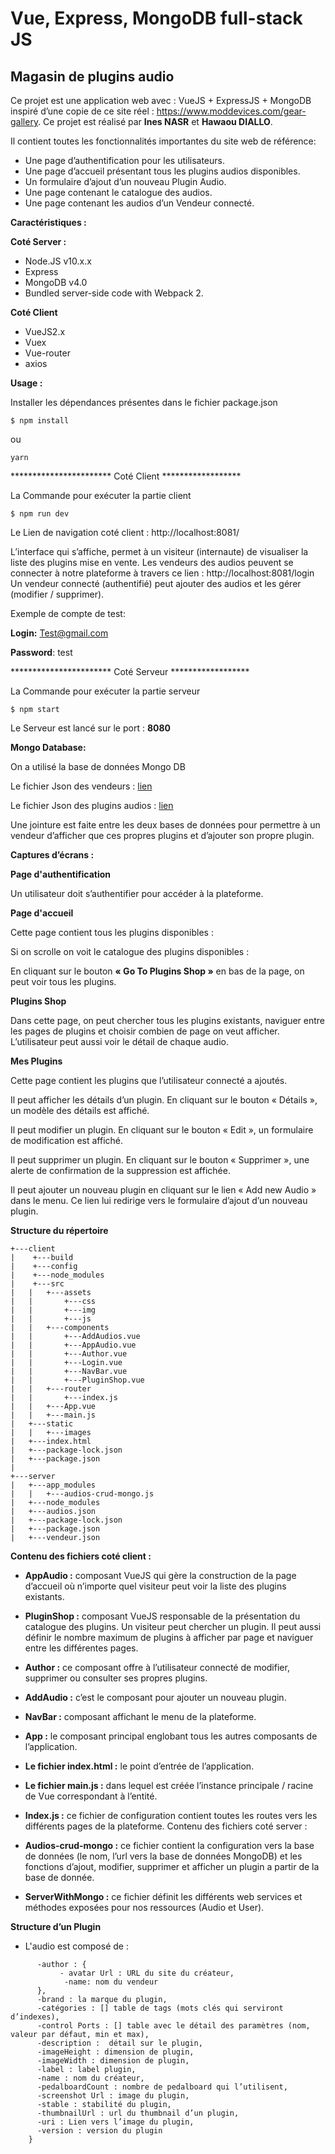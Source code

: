 # Vue, Express, MongoDB full-stack JS 
## Magasin de plugins audio


Ce projet est une application web avec : VueJS + ExpressJS + MongoDB inspiré d’une copie de ce site réel : https://www.moddevices.com/gear-gallery. Ce projet est réalisé par **Ines NASR** et **Hawaou DIALLO**. 


Il contient toutes les fonctionnalités importantes du site web de référence:

- Une page d’authentification pour les utilisateurs.
- Une page d’accueil présentant tous les plugins audios disponibles.
- Un formulaire d’ajout d’un nouveau Plugin Audio.
- Une page contenant le catalogue des audios.
- Une page contenant les audios d’un Vendeur connecté.

**Caractéristiques :**

**Coté Server :**

- Node.JS v10.x.x
- Express
- MongoDB v4.0
- Bundled server-side code with Webpack 2.

**Coté Client**

- VueJS2.x
- Vuex
- Vue-router
- axios 

**Usage :**

Installer les dépendances présentes dans le fichier package.json

```
$ npm install
```
ou
```
yarn
```

*********************** Coté Client ******************

La Commande pour exécuter la partie client

```
$ npm run dev
```

Le Lien de navigation coté client :  http://localhost:8081/

L’interface qui s’affiche, permet à un visiteur (internaute) de visualiser la liste des plugins mise en vente. 
Les vendeurs des audios peuvent se connecter à notre plateforme à travers ce lien : http://localhost:8081/login
Un vendeur connecté (authentifié) peut ajouter des audios et les gérer (modifier / supprimer).

Exemple de compte de test: 

**Login:** Test@gmail.com

**Password**: test

*********************** Coté Serveur ******************

La Commande pour exécuter la partie serveur

```
$ npm start
```

Le Serveur est lancé sur le port : **8080**

**Mongo Database:**

On a utilisé la base de données Mongo DB 

Le fichier Json des vendeurs : [lien](https://github.com/InesNASRepOUHICHI/magasin-de-plugins-audio-ProjetVusJS/blob/master/audios/server/vendeur.json)
      

Le fichier Json des plugins audios : [lien](https://github.com/InesNASRepOUHICHI/magasin-de-plugins-audio-ProjetVusJS/blob/master/audios/server/audios.json)
      

Une jointure est faite entre les deux bases de données pour permettre à un vendeur d’afficher que ces propres plugins et d’ajouter son propre plugin.

**Captures d’écrans :**

**Page d'authentification**

Un utilisateur doit s’authentifier pour accéder à la plateforme.


**Page d'accueil**

Cette page contient tous les plugins disponibles :


Si on scrolle on voit le catalogue des plugins disponibles :

En cliquant sur le bouton **« Go To Plugins Shop »** en bas de la page, on peut voir tous les plugins.

**Plugins Shop**

Dans cette page, on peut chercher tous les plugins existants, naviguer entre les pages de plugins et choisir combien de page on veut afficher. L’utilisateur peut aussi voir le détail de chaque audio.



**Mes Plugins**

Cette page contient les plugins que l’utilisateur connecté a ajoutés.

Il peut afficher les détails d’un plugin. En cliquant sur le bouton « Détails », un modèle des détails est affiché.

Il peut modifier un plugin. En cliquant sur le bouton « Edit », un formulaire de modification est affiché.

Il peut supprimer un plugin. En cliquant sur le bouton « Supprimer », une alerte de confirmation de la suppression est affichée.

Il peut ajouter un nouveau plugin en cliquant sur le lien « Add new Audio » dans le menu. Ce lien lui redirige vers le formulaire d’ajout d’un nouveau plugin.


**Structure du répertoire**

```
+---client
|    +---build
|    +---config
|    +---node_modules
|    +---src
|   |   +---assets
|   |       +---css
|   |       +---img
|   |       +---js
|   |   +---components
|   |       +---AddAudios.vue
|   |       +---AppAudio.vue
|   |       +---Author.vue
|   |       +---Login.vue
|   |       +---NavBar.vue
|   |       +---PluginShop.vue
|   |   +---router 
|   |       +---index.js
|   |   +---App.vue 
|   |   +---main.js             
|   +---static
|   |   +---images
|   +---index.html
|   +---package-lock.json
|   +---package.json
|                   
+---server
|   +---app_modules
|   |   +---audios-crud-mongo.js
|   +---node_modules
|   +---audios.json
|   +---package-lock.json
|   +---package.json
|   +---vendeur.json
```

**Contenu des fichiers coté client :**

- **AppAudio :** composant VueJS qui gère la construction de la page d’accueil où n’importe quel visiteur peut voir la liste des plugins existants.

- **PluginShop :** composant VueJS responsable de la présentation du catalogue des plugins. Un visiteur peut chercher un plugin. Il peut aussi définir le nombre maximum de plugins à afficher par page et naviguer entre les différentes pages.

- **Author :**  ce composant offre à l’utilisateur connecté de modifier, supprimer ou consulter ses propres plugins.

- **AddAudio :** c’est le composant pour ajouter un nouveau plugin.

- **NavBar :** composant affichant le menu de la plateforme.

- **App :** le composant principal englobant tous les autres composants de l’application.

- **Le fichier index.html :** le point d’entrée de l’application.

- **Le fichier main.js :** dans lequel est créée l’instance principale / racine de Vue correspondant à l’entité.

- **Index.js :** ce fichier de configuration contient toutes les routes vers les différents pages de la plateforme.
Contenu des fichiers coté server :

- **Audios-crud-mongo :** ce fichier contient la configuration vers la base de données (le nom, l’url vers la base de données MongoDB) et les fonctions d’ajout, modifier, supprimer et afficher un plugin a partir de la base de donnée.

- **ServerWithMongo :** ce fichier définit les différents web services et méthodes exposées pour nos ressources (Audio et User).


**Structure d’un Plugin** 	

- L'audio est composé de :
```
      -author : {
           - avatar Url : URL du site du créateur,
            -name: nom du vendeur
      }, 
      -brand : la marque du plugin, 
      -catégories : [] table de tags (mots clés qui serviront d’indexes),
      -control Ports : [] table avec le détail des paramètres (nom, valeur par défaut, min et max), 
      -description :  détail sur le plugin, 
      -imageHeight : dimension de plugin, 
      -imageWidth : dimension de plugin, 
      -label : label plugin, 
      -name : nom du créateur, 
      -pedalboardCount : nombre de pedalboard qui l’utilisent, 
      -screenshot Url : image du plugin,
      -stable : stabilité du plugin, 
      -thumbnailUrl : url du thumbnail d’un plugin,
      -uri : Lien vers l’image du plugin, 
      -version : version du plugin
    } 
    

